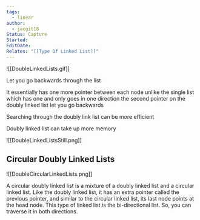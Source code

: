 ```yaml
---
tags:
  - linear
author:
  - jacgit18
Status: Capture
Started: 
EditDate: 
Relates: "[[Type Of Linked List]]"
---
```

![[DoubleLinkedLists.gif]]

Let you go backwards through the list  
  
It essentially has one more pointer between each node unlike the single list which has one and only goes in one direction the second pointer on the doubly linked list let you go backwards  
  
Searching through the doubly link list can be more efficient  
  
Doubly linked list can take up more memory

![[DoubleLinkedListsStill.png]]


## Circular Doubly Linked Lists 
![[DoubleCircularLinkedLists.png]]



A circular doubly linked list is a mixture of a doubly linked list and a circular linked list. Like the doubly linked list, it has an extra pointer called the previous pointer, and similar to the circular linked list, its last node points at the head node. This type of linked list is the bi-directional list. So, you can traverse it in both directions.